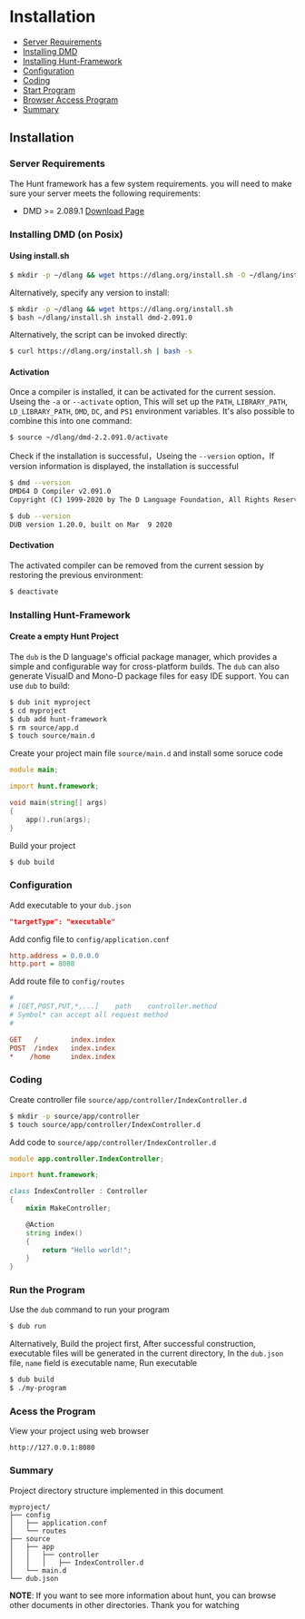 # Installation

- [Server Requirements](#server-requirements)
- [Installing DMD](#installing-dmd)
- [Installing Hunt-Framework](#linux-installing-Hunt)
- [Configuration](#configuration)
- [Coding](#coding)
- [Start Program](#start-program)
- [Browser Access Program](#browser-access-program)
- [Summary](#summary)

<a name="installation"></a>
## Installation

<a name="server-requirements"></a>
### Server Requirements

The Hunt framework has a few system requirements. you will need to make sure your server meets the following requirements:

- DMD >= 2.089.1 [Download Page](https://dlang.org/download.html)

<a name="installing-dmd"></a>
### Installing DMD (on Posix)

#### Using install.sh

```sh
$ mkdir -p ~/dlang && wget https://dlang.org/install.sh -O ~/dlang/install.sh
```

Alternatively, specify any version to install:

```sh
$ mkdir -p ~/dlang && wget https://dlang.org/install.sh
$ bash ~/dlang/install.sh install dmd-2.091.0
```

Alternatively, the script can be invoked directly:
```sh
$ curl https://dlang.org/install.sh | bash -s
```

#### Activation
Once a compiler is installed, it can be activated for the current session. Useing the `-a` or `--activate` option,
This will set up the `PATH`, `LIBRARY_PATH`, `LD_LIBRARY_PATH`, `DMD`, `DC`, and `PS1` environment variables. It's also possible to combine this into one command:
```sh
$ source ~/dlang/dmd-2.2.091.0/activate
```

Check if the installation is successful，Useing the `--version` option，If version information is displayed, the installation is successful

```sh
$ dmd --version
DMD64 D Compiler v2.091.0
Copyright (C) 1999-2020 by The D Language Foundation, All Rights Reserved written by Walter Bright

$ dub --version
DUB version 1.20.0, built on Mar  9 2020
```

#### Dectivation
The activated compiler can be removed from the current session by restoring the previous environment:
```sh
$ deactivate
```

<a name="linux-installing-Hunt"></a>
### Installing Hunt-Framework

#### Create a empty Hunt Project
The `dub` is the D language's official package manager, which provides a simple and configurable way for cross-platform builds. The `dub` can also generate VisualD and Mono-D package files for easy IDE support.
You can use `dub` to build:

```sh
$ dub init myproject
$ cd myproject
$ dub add hunt-framework
$ rm source/app.d
$ touch source/main.d
```

Create your project main file `source/main.d` and install some soruce code
```d
module main;

import hunt.framework;

void main(string[] args)
{
    app().run(args);
}
```

Build your project
```sh
$ dub build
```

<a name="configuration"></a>
### Configuration
Add executable to your `dub.json`

```json
"targetType": "executable"
```

Add config file to `config/application.conf`
```ini
http.address = 0.0.0.0
http.port = 8080
```

Add route file to `config/routes`
```ini
#
# [GET,POST,PUT,*,...]    path    controller.method
# Symbol* can accept all request method
#

GET   /        index.index
POST  /index   index.index
*    /home     index.index
```

<a name="coding"></a>
### Coding
Create controller file `source/app/controller/IndexController.d`
```sh
$ mkdir -p source/app/controller
$ touch source/app/controller/IndexController.d
```

Add code to `source/app/controller/IndexController.d`
```d
module app.controller.IndexController;

import hunt.framework;

class IndexController : Controller
{
    mixin MakeController;

    @Action
    string index()
    {
        return "Hello world!";
    }
}
```

<a name="start-program"></a>
### Run the Program

Use the `dub` command to run your program
```sh
$ dub run
```
Alternatively, Build the project first, After successful construction, executable files will be generated in the current directory, In the `dub.json` file, `name` field is executable name, Run executable

```sh
$ dub build
$ ./my-program
```

<a name="browser-access-program"></a>
### Acess the Program

View your project using web browser
```
http://127.0.0.1:8080
```
<a name="summary"></a>

### Summary
Project directory structure implemented in this document

```
myproject/
├── config
│   ├── application.conf
│   └── routes
├── source
│   ├── app
│   │   ├── controller
│   │   │   ├── IndexController.d
│   └── main.d
└── dub.json
```

**NOTE**: If you want to see more information about hunt, you can browse other documents in other directories. Thank you for watching
